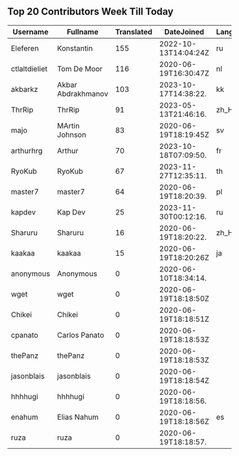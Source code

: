 ## Top 20 Contributors Week Till Today ##
|Username|Fullname|Translated|DateJoined|Language|
|--------|--------|----------|----------|-------|
|Eleferen|Konstantin|155|2022-10-13T14:04:24Z|ru|
|ctlaltdieliet|Tom De Moor|116|2020-06-19T16:30:47Z|nl|
|akbarkz|Akbar Abdrakhmanov|103|2023-10-17T14:38:22.|kk|
|ThrRip|ThrRip|91|2023-05-13T21:46:16.|zh_Hans|
|majo|MArtin Johnson|83|2020-06-19T18:19:45Z|sv|
|arthurhrg|Arthur|70|2023-10-18T07:09:50.|fr|
|RyoKub|RyoKub|67|2023-11-27T12:35:11.|th|
|master7|master7|64|2020-06-19T18:20:39.|pl|
|kapdev|Kap Dev|25|2023-11-30T00:12:16.|ru|
|Sharuru|Sharuru|16|2020-06-19T18:20:22.|zh_Hans|
|kaakaa|kaakaa|15|2020-06-19T18:20:26Z|ja|
|anonymous|Anonymous|0|2020-06-10T18:34:14.||
|wget|wget|0|2020-06-19T18:18:50Z||
|Chikei|Chikei|0|2020-06-19T18:18:51Z||
|cpanato|Carlos Panato|0|2020-06-19T18:18:53Z||
|thePanz|thePanz|0|2020-06-19T18:18:53Z||
|jasonblais|jasonblais|0|2020-06-19T18:18:54Z||
|hhhhugi|hhhhugi|0|2020-06-19T18:18:56.||
|enahum|Elias  Nahum|0|2020-06-19T18:18:56Z|es|
|ruza|ruza|0|2020-06-19T18:18:57.||
